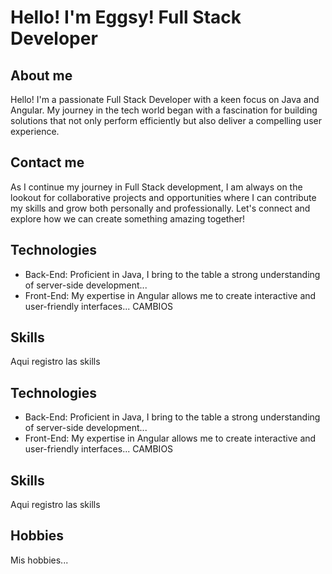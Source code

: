 # Hello! I'm Eggsy! Full Stack Developer
## About me

Hello! I'm a passionate Full Stack Developer with a keen focus on Java and Angular. My journey in the tech world began with a fascination for building solutions that not only perform efficiently but also deliver a compelling user experience.

## Contact me

As I continue my journey in Full Stack development, I am always on the lookout for collaborative projects and opportunities where I can contribute my skills and grow both personally and professionally. Let's connect and explore how we can create something amazing together!

## Technologies

- Back-End: Proficient in Java, I bring to the table a strong understanding of server-side development...
- Front-End: My expertise in Angular allows me to create interactive and user-friendly interfaces... CAMBIOS

## Skills
Aqui registro las skills





## Technologies

- Back-End: Proficient in Java, I bring to the table a strong understanding of server-side development...
- Front-End: My expertise in Angular allows me to create interactive and user-friendly interfaces... CAMBIOS

## Skills
Aqui registro las skills





## Hobbies
Mis hobbies...